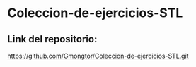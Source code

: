 # Coleccion-de-ejercicios-STL
## Link del repositorio: 
https://github.com/Gmongtor/Coleccion-de-ejercicios-STL.git
